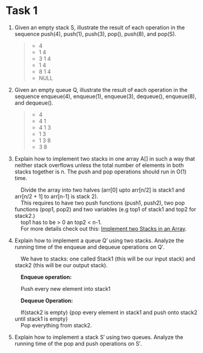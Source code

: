 # Task 1

1. Given an empty stack S, illustrate the result of each operation in the sequence push(4), push(1),
push(3), pop(), push(8), and pop(S).

    > - 4
    > - 1 4
    > - 3 1 4
    > - 1 4
    > - 8 1 4
    > - NULL

2. Given an empty queue Q, illustrate the result of each operation in the sequence enqueue(4),
enqueue(1), enqueue(3), dequeue(), enqueue(8), and dequeue().

    > - 4
    > - 4 1
    > - 4 1 3
    > - 1 3
    > - 1 3 8
    > - 3 8

3. Explain how to implement two stacks in one array A[] in such a way that neither stack overflows
unless the total number of elements in both stacks together is n. The push and pop operations
should run in O(1) time.

    &nbsp;&nbsp;&nbsp;&nbsp;Divide the array into two halves (arr[0] upto arr[n/2] is stack1 and arr[n/2 + 1] to arr[n-1] is stack 2).\
    &nbsp;&nbsp;&nbsp;&nbsp;This requires to have two push functions (push1, push2), two pop functions (pop1, pop2) and two variables (e.g top1 of stack1 and top2 for stack2.)\
    &nbsp;&nbsp;&nbsp;&nbsp;top1 has to be > 0 an top2 < n-1.\
    &nbsp;&nbsp;&nbsp;&nbsp;For more details check out this: [Implement two Stacks in an Array](https://www.geeksforgeeks.org/implement-two-stacks-in-an-array/).

4. Explain how to implement a queue Q′ using two stacks. Analyze the running time of the enqueue
and dequeue operations on Q′.

    &nbsp;&nbsp;&nbsp;&nbsp;We have to stacks: one called Stack1 (this will be our input stack) and stack2 (this will be our output stack).

    &nbsp;&nbsp;&nbsp;&nbsp;**Enqueue operation:**

    &nbsp;&nbsp;&nbsp;&nbsp;Push every new element into stack1  

    &nbsp;&nbsp;&nbsp;&nbsp;**Dequeue Operation:**

    &nbsp;&nbsp;&nbsp;&nbsp;If(stack2 is empty) {pop every element in stack1 and push onto stack2 until stack1 is empty}\
    &nbsp;&nbsp;&nbsp;&nbsp;Pop everything from stack2.

1. Explain how to implement a stack S′ using two queues. Analyze the running time of the pop
and push operations on S′.
